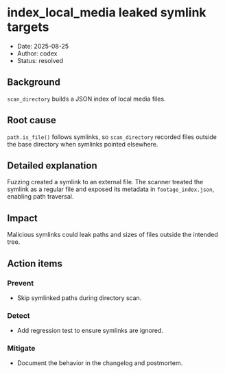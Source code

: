 # index_local_media leaked symlink targets

- Date: 2025-08-25
- Author: codex
- Status: resolved

## Background
`scan_directory` builds a JSON index of local media files.

## Root cause
`path.is_file()` follows symlinks, so `scan_directory` recorded files outside the
base directory when symlinks pointed elsewhere.

## Detailed explanation
Fuzzing created a symlink to an external file. The scanner treated the symlink as a
regular file and exposed its metadata in `footage_index.json`, enabling path traversal.

## Impact
Malicious symlinks could leak paths and sizes of files outside the intended tree.

## Action items
### Prevent
- Skip symlinked paths during directory scan.

### Detect
- Add regression test to ensure symlinks are ignored.

### Mitigate
- Document the behavior in the changelog and postmortem.

